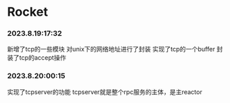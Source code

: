 # Rocket

### 2023.8.19:17:32
新增了tcp的一些模块
对unix下的网络地址进行了封装
实现了tcp的一个buffer
封装了tcp的accept操作
 
 ### 2023.8.20:00:15
 实现了tcpserver的功能
 tcpserver就是整个rpc服务的主体，是主reactor